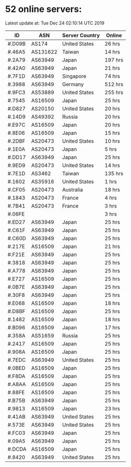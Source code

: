 # 52 online servers:

Latest update at: Tue Dec 24 02:10:14 UTC 2019

| ID | ASN | Server Country | Online |
| -- | --- | -------------- | ------ |
| #.D09B | AS174 | United States | 26 hrs |
| #.46A5 | AS131622 | Taiwan | 14 hrs |
| #.2A79 | AS63949 | Japan | 197 hrs |
| #.42A0 | AS63949 | Japan | 21 hrs |
| #.7F1D | AS63949 | Singapore | 74 hrs |
| #.3988 | AS63949 | Germany | 512 hrs |
| #.9FC3 | AS53889 | United States | 255 hrs |
| #.7545 | AS16509 | Japan | 25 hrs |
| #.D827 | AS20150 | United States | 20 hrs |
| #.14D9 | AS49392 | Russia | 20 hrs |
| #.E97C | AS16509 | Japan | 20 hrs |
| #.8E06 | AS16509 | Japan | 15 hrs |
| #.2DBF | AS20473 | United States | 10 hrs |
| #.1E0A | AS20473 | Japan | 5 hrs |
| #.DD17 | AS63949 | Japan | 25 hrs |
| #.9ED9 | AS20473 | United States | 14 hrs |
| #.7E1D | AS3462 | Taiwan | 135 hrs |
| #.1602 | AS35916 | United States | 1 hrs |
| #.CF05 | AS20473 | Australia | 18 hrs |
| #.1843 | AS20473 | France | 4 hrs |
| #.7B41 | AS20473 | France | 3 hrs |
| #.06FE |  |  | 3 hrs |
| #.ED27 | AS63949 | Japan | 25 hrs |
| #.C61F | AS63949 | Japan | 25 hrs |
| #.C60D | AS63949 | Japan | 25 hrs |
| #.217E | AS16509 | Japan | 21 hrs |
| #.F21E | AS63949 | Japan | 25 hrs |
| #.3818 | AS63949 | Japan | 25 hrs |
| #.A778 | AS63949 | Japan | 25 hrs |
| #.E727 | AS16509 | Japan | 25 hrs |
| #.0B7E | AS63949 | Japan | 25 hrs |
| #.30F8 | AS63949 | Japan | 25 hrs |
| #.E068 | AS16509 | Japan | 18 hrs |
| #.D8BF | AS16509 | Japan | 25 hrs |
| #.1482 | AS16509 | Japan | 18 hrs |
| #.B096 | AS16509 | Japan | 17 hrs |
| #.358A | AS51659 | Russia | 25 hrs |
| #.2417 | AS16509 | Japan | 25 hrs |
| #.908A | AS16509 | Japan | 25 hrs |
| #.7EDC | AS63949 | United States | 25 hrs |
| #.0BED | AS16509 | Japan | 25 hrs |
| #.F8DA | AS16509 | Japan | 25 hrs |
| #.A8AA | AS16509 | Japan | 25 hrs |
| #.88FE | AS16509 | Japan | 25 hrs |
| #.B75B | AS63949 | Japan | 25 hrs |
| #.9813 | AS16509 | Japan | 23 hrs |
| #.41AB | AS63949 | United States | 25 hrs |
| #.573E | AS63949 | United States | 25 hrs |
| #.FC03 | AS63949 | Japan | 25 hrs |
| #.09A5 | AS63949 | Japan | 25 hrs |
| #.DCDA | AS16509 | Japan | 25 hrs |
| #.8420 | AS63949 | United States | 25 hrs |

